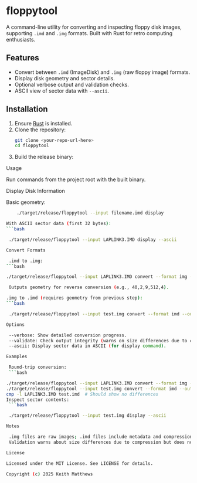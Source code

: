 # floppytool

A command-line utility for converting and inspecting floppy disk images, supporting `.imd` and `.img` formats. Built with Rust for retro computing enthusiasts.

## Features
- Convert between `.imd` (ImageDisk) and `.img` (raw floppy image) formats.
- Display disk geometry and sector details.
- Optional verbose output and validation checks.
- ASCII view of sector data with `--ascii`.

## Installation
1. Ensure [Rust](https://www.rust-lang.org/tools/install) is installed.
2. Clone the repository:
   ```bash
   git clone <your-repo-url-here>
   cd floppytool
3. Build the release binary:


Usage

Run commands from the project root with the built binary.


Display Disk Information

Basic geometry:
   ```bash
       ./target/release/floppytool --input filename.imd display

With ASCII sector data (first 32 bytes):
   ```bash

    ./target/release/floppytool --input LAPLINK3.IMD display --ascii

Convert Formats

    .imd to .img:
   ```bash

./target/release/floppytool --input LAPLINK3.IMD convert --format img --output test.img --verbose --validate

    Outputs geometry for reverse conversion (e.g., 40,2,9,512,4).

   .img to .imd (requires geometry from previous step):
  ```bash

    ./target/release/floppytool --input test.img convert --format imd --output test.imd --geometry 40,2,9,512,4 --verbose --validate

Options

    --verbose: Show detailed conversion progress.
    --validate: Check output integrity (warns on size differences due to compression).
    --ascii: Display sector data in ASCII (for display command).

Examples

    Round-trip conversion:
    ```bash

./target/release/floppytool --input LAPLINK3.IMD convert --format img --output test.img --verbose --validate
./target/release/floppytool --input test.img convert --format imd --output test.imd --geometry 40,2,9,512,4 --verbose --validate
cmp -l LAPLINK3.IMD test.imd  # Should show no differences
Inspect sector contents:
    ```bash

    ./target/release/floppytool --input test.img display --ascii

Notes

    .img files are raw images; .imd files include metadata and compression.
    Validation warns about size differences due to compression but does not fail.

License

Licensed under the MIT License. See LICENSE for details.

Copyright (c) 2025 Keith Matthews
